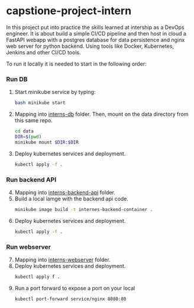 # capstione-project-intern
In this project put into practice the skills learned at intership as a DevOps engineer. It is about build a simple CI/CD pipeline and then host in cloud a FastAPI webapp with a postgres database for data persistence and nginx web server for python backend. Using tools like Docker, Kubernetes, Jenkins and other CI/CD tools.
<!-- 
  This is a project in which the skills learned at intership as a DevOps engineer are reflected. It contains a FastAPI web application, with a nginx web server for the python backend and a postgres database for data persistence.

  Prerequisites.
  -FastAPI
  -Python
  -Github
  -Docker
  -Kubernetes
  -Jenkins
  -Azure/AWS
  -Linux OS

  ### 1. Create a project repository on Github

-->

To run it locally it is needed to start in the following order:

### Run DB
1. Start minikube service by typing:
    ```bash
    bash minikube start
    ```
2. Mapping into [interns-db](https://github.com/jnavarro447/capstione-project-intern/tree/main/interns-db) folder. 
   Then, mount on the data directory from this same repo. <br/>
    ```bash
    cd data
    DIR=$(pwd)
    minikube mount $DIR:$DIR
    ```
3. Deploy kubernetes services and deployment.
    ```bash
    kubectl apply -f .
    ```
    
### Run backend API
4. Mapping into [interns-backend-api](https://github.com/jnavarro447/capstione-project-intern/tree/main/interns-backend-api) folder.
5. Build a local iamge with the backend api code.
    ```bash
    minikube image build -t internes-backend-container .
    ```
6. Deploy kubernetes services and deployment.
    ```bash
    kubectl apply -f .
    ```

### Run webserver
7. Mapping into [interns-webserver](https://github.com/jnavarro447/capstione-project-intern/tree/main/interns-webserver) folder.
8. Deploy kubernetes services and deployment.
    ```bash
    kubectl apply f .
    ```
9. Run a port forward to expose a port on your local
    ```bash
    kubectl port-forward service/nginx 8080:80
    ```


